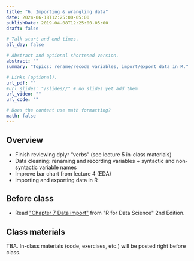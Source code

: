 ```yaml
---
title: "6. Importing & wrangling data"
date: 2024-06-18T12:25:00-05:00
publishDate: 2019-04-08T12:25:00-05:00
draft: false

# Talk start and end times.
all_day: false

# Abstract and optional shortened version.
abstract: ""
summary: "Topics: rename/recode variables, import/export data in R."

# Links (optional).
url_pdf: ""
#url_slides: "/slides//" # no slides yet add them
url_video: ""
url_code: ""

# Does the content use math formatting?
math: false
---
```




## Overview

* Finish reviewing dplyr “verbs” (see lecture 5 in-class materials)
* Data cleaning: renaming and recording variables + syntactic and non-syntactic variable names
* Improve bar chart from lecture 4 (EDA)
* Importing and exporting data in R



## Before class

* Read ["Chapter 7 Data import"](https://r4ds.hadley.nz/data-import.html) from "R for Data Science" 2nd Edition. 


## Class materials

TBA. In-class materials (code, exercises, etc.) will be posted right before class.

<!--
* Run the code below in your console to download today’s materials: `usethis::use_course("css-materials/import-data-and-cleaning")`
-->

